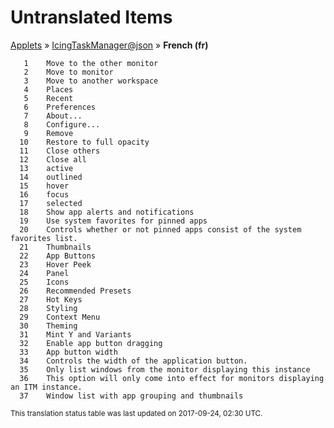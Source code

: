 # Untranslated Items
[Applets](../../../README.md) &#187; [IcingTaskManager@json](../README.md) &#187; **French (fr)**

       1	Move to the other monitor
       2	Move to monitor 
       3	Move to another workspace
       4	Places
       5	Recent
       6	Preferences
       7	About...
       8	Configure...
       9	Remove
      10	Restore to full opacity
      11	Close others
      12	Close all
      13	active
      14	outlined
      15	hover
      16	focus
      17	selected
      18	Show app alerts and notifications
      19	Use system favorites for pinned apps
      20	Controls whether or not pinned apps consist of the system favorites list.
      21	Thumbnails
      22	App Buttons
      23	Hover Peek
      24	Panel
      25	Icons
      26	Recommended Presets
      27	Hot Keys
      28	Styling
      29	Context Menu
      30	Theming
      31	Mint Y and Variants
      32	Enable app button dragging
      33	App button width
      34	Controls the width of the application button.
      35	Only list windows from the monitor displaying this instance
      36	This option will only come into effect for monitors displaying an ITM instance.
      37	Window list with app grouping and thumbnails

<sup>This translation status table was last updated on 2017-09-24, 02:30 UTC.</sup>
